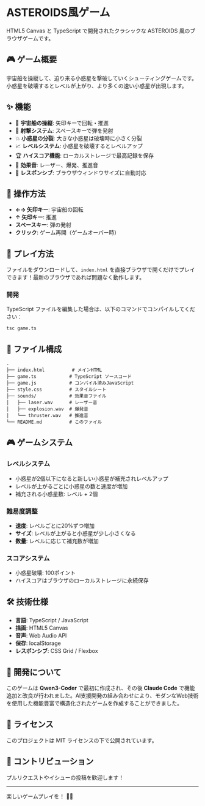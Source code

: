 # ASTEROIDS風ゲーム

HTML5 Canvas と TypeScript で開発されたクラシックな ASTEROIDS 風のブラウザゲームです。

## 🎮 ゲーム概要

宇宙船を操縦して、迫り来る小惑星を撃破していくシューティングゲームです。小惑星を破壊するとレベルが上がり、より多くの速い小惑星が出現します。

## ✨ 機能

- 🚀 **宇宙船の操縦**: 矢印キーで回転・推進
- 🔫 **射撃システム**: スペースキーで弾を発射
- 💥 **小惑星の分裂**: 大きな小惑星は破壊時に小さく分裂
- 📈 **レベルシステム**: 小惑星を破壊するとレベルアップ
- 🏆 **ハイスコア機能**: ローカルストレージで最高記録を保存
- 🎵 **効果音**: レーザー、爆発、推進音
- 📱 **レスポンシブ**: ブラウザウィンドウサイズに自動対応

## 🎯 操作方法

- **←→ 矢印キー**: 宇宙船の回転
- **↑ 矢印キー**: 推進
- **スペースキー**: 弾の発射
- **クリック**: ゲーム再開（ゲームオーバー時）

## 🚀 プレイ方法

ファイルをダウンロードして、`index.html` を直接ブラウザで開くだけでプレイできます！最新のブラウザであれば問題なく動作します。

### 開発

TypeScript ファイルを編集した場合は、以下のコマンドでコンパイルしてください：

```bash
tsc game.ts
```

## 📁 ファイル構成

```
.
├── index.html          # メインHTML
├── game.ts            # TypeScript ソースコード
├── game.js            # コンパイル済みJavaScript
├── style.css          # スタイルシート
├── sounds/            # 効果音ファイル
│   ├── laser.wav      # レーザー音
│   ├── explosion.wav  # 爆発音
│   └── thruster.wav   # 推進音
└── README.md          # このファイル
```

## 🎮 ゲームシステム

### レベルシステム
- 小惑星が2個以下になると新しい小惑星が補充されレベルアップ
- レベルが上がるごとに小惑星の数と速度が増加
- 補充される小惑星数: レベル + 2個

### 難易度調整
- **速度**: レベルごとに20%ずつ増加
- **サイズ**: レベルが上がると小惑星が少し小さくなる
- **数量**: レベルに応じて補充数が増加

### スコアシステム
- 小惑星破壊: 100ポイント
- ハイスコアはブラウザのローカルストレージに永続保存

## 🛠️ 技術仕様

- **言語**: TypeScript / JavaScript
- **描画**: HTML5 Canvas
- **音声**: Web Audio API
- **保存**: localStorage
- **レスポンシブ**: CSS Grid / Flexbox

## 🤖 開発について

このゲームは **Qwen3-Coder** で最初に作成され、その後 **Claude Code** で機能追加と改良が行われました。AI支援開発の組み合わせにより、モダンなWeb技術を使用した機能豊富で構造化されたゲームを作成することができました。

## 📝 ライセンス

このプロジェクトは MIT ライセンスの下で公開されています。

## 🤝 コントリビューション

プルリクエストやイシューの投稿を歓迎します！

---

楽しいゲームプレイを！ 🚀✨